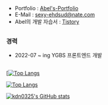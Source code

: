 ##
- Portfolio : [Abel's-Portfolio](https://portfolio-abel.netlify.app/)
- E-Mail : sexy-ehdsud@nate.com
- Abel의 개발 자습서 : [Tistory](https://kdn0325.tistory.com/)

##
### 경력

 - 2022-07 ~ ing YGBS 프론트엔드 개발

##
[[![Top Langs](https://github-readme-stats.vercel.app/api/top-langs/?username=kdn0325&layout=compact)](https://github.com/kdn0325/github-readme-stats)

[![Top Langs](https://github-readme-stats.vercel.app/api/top-langs/?username=kdn0325)](https://github.com/kdn0325?tab=repositories)

[![kdn0325's GitHub stats](https://github-readme-stats.vercel.app/api?username=kdn0325)](https://github.com/kdn0325?tab=repositories)


